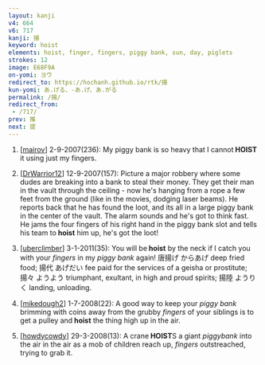 ```yaml
---
layout: kanji
v4: 664
v6: 717
kanji: 揚
keyword: hoist
elements: hoist, finger, fingers, piggy bank, sun, day, piglets
strokes: 12
image: E68F9A
on-yomi: ヨウ
redirect_to: https://hochanh.github.io/rtk/揚
kun-yomi: あ.げる、-あ.げ、あ.がる
permalink: /揚/
redirect_from:
 - /717/
prev: 推
next: 提
---
```


1) [<a href="http://kanji.koohii.com/profile/mairov">mairov</a>] 2-9-2007(236): My piggy bank is so heavy that I cannot<strong> HOIST</strong> it using just my fingers.

2) [<a href="http://kanji.koohii.com/profile/DrWarrior12">DrWarrior12</a>] 12-9-2007(157): Picture a major robbery where some dudes are breaking into a bank to steal their money. They get their man in the vault through the ceiling - now he&#039;s hanging from a rope a few feet from the ground (like in the movies, dodging laser beams). He reports back that he has found the loot, and its all in a large piggy bank in the center of the vault. The alarm sounds and he&#039;s got to think fast. He jams the four fingers of his right hand in the piggy bank slot and tells his team to<strong> hoist</strong> him up, he&#039;s got the loot!

3) [<a href="http://kanji.koohii.com/profile/uberclimber">uberclimber</a>] 3-1-2011(35): You will be<strong> hoist</strong> by the neck if I catch you with your <em>fingers</em> in my <em>piggy bank</em> again! 唐揚げ からあげ deep fried food; 揚代 あげだい fee paid for the services of a geisha or prostitute; 揚々 ようよう triumphant, exultant, in high and proud spirits; 揚陸 ようりく landing, unloading.

4) [<a href="http://kanji.koohii.com/profile/mikedough2">mikedough2</a>] 1-7-2008(22): A good way to keep your <em>piggy bank</em> brimming with coins away from the grubby <em>fingers</em> of your siblings is to get a pulley and<strong> hoist</strong> the thing high up in the air.

5) [<a href="http://kanji.koohii.com/profile/howdycowdy">howdycowdy</a>] 29-3-2008(13): A crane<strong> HOIST</strong>S a giant <em>piggybank</em> into the air in the air as a mob of children reach up, <em>fingers</em> outstreached, trying to grab it.

